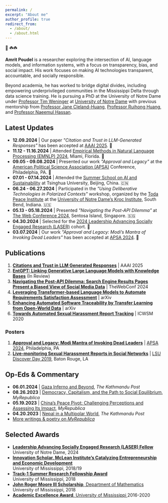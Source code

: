 ```yaml
---
permalink: /
excerpt: "About me"
author_profile: true
redirect_from: 
  - /about/
  - /about.html
---
```


🙏 ☘️☘️
<p><strong>Amrit Poudel</strong> is a researcher exploring the intersection of AI, language models, and information systems, with a focus on transparency, bias, and social impact. His work focuses on making AI technologies transparent, accountable, and socially responsible.  

Beyond academia, he has worked to bridge digital divides, including empowering underprivileged communities in the Mississippi Delta through data science training. He is pursuing a PhD at the University of Notre Dame under <a href="https://engineering.nd.edu/faculty/tim-weninger/">Professor Tim Weninger</a> at <a href="https://www.nd.edu">University of Notre Dame</a> with previous mentorship from 
<a href="https://engineering.nd.edu/faculty/jane-cleland-huang/">Professor Jane Cleland-Huang</a>, <a href="https://people.engr.tamu.edu/huangrh/index.html">Professor Ruihong Huang</a>, and <a href="https://ischool.umd.edu/directory/naeemul-hassan/">Professor Naeemul Hassan</a>.  
</p>


<h2>Latest Updates</h2>  
<ul>  
  <li><strong>12.09.2024</strong> | Our paper <em>"Citation and Trust in LLM-Generated Responses"</em> has been accepted at <a href="https://aaai.org/aaai-conference/">AAAI 2025</a>. 🎉</li>  
  <li><strong>11.12 - 11.16.2024</strong> | Attended <a href="https://2024.emnlp.org/">Empirical Methods in Natural Language Processing (EMNLP) 2024</a>, Miami, Florida. 🌴</li>  
  <li><strong>09.05 - 09.08.2024</strong> | Presented our work <em>"Approval and Legacy"</em> at the <a href="https://www.apsanet.org/annualmeeting">American Political Science Association (APSA)</a> Conference, Philadelphia, PA. 🔔</li>  
  <li><strong>07.01 - 07.14.2024</strong> | Attended the <a href="https://www.tsinghua.edu.cn/en/">Summer School on AI and Sustainability</a> at Tsinghua University, Beijing, China. 🇨🇳</li>  
  <li><strong>06.24 - 06.27.2024</strong> | Participated in the <em>"Using Deliberative Technologies in Polarized Contexts"</em> workshop, organized by the <a href="https://toda.org/">Toda Peace Institute</a> at the <a href="https://kroc.nd.edu/">University of Notre Dame’s Kroc Institute</a>, South Bend, Indiana. 🇺🇸</li>  
  <li><strong>05.13 - 05.18.2024</strong> | Presented <em>"Navigating the Post-API Dilemma"</em> at <a href="https://www2024.thewebconf.org/">The Web Conference 2024</a>, Sentosa Island, Singapore. 🇸🇬</li>  
  <li><strong>04.30.2024</strong> | Selected for the <a href="https://laser.nd.edu/">2024 Leadership Advancing Socially Engaged Research (LASER)</a> cohort. 🎉</li>  
  <li><strong>03.07.2024</strong> | Our work <em>"Approval and Legacy: Modi’s Mantra of Invoking Dead Leaders"</em> has been accepted at <a href="https://www.apsanet.org/annualmeeting">APSA 2024</a>. 🎉</li>  
</ul>


<h2>Publications</h2>
<ol>
  <li><strong><a href="https://arxiv.org/abs/2501.01303">Citations and Trust in LLM Generated Responses</a></strong> | AAAI 2025</li>
  <li><strong><a href="https://arxiv.org/abs/2402.06738">EntGPT: Linking Generative Large Language Models with Knowledge Bases</a></strong> (In Review)</li>
  <li><strong><a href="https://arxiv.org/pdf/2401.15479.pdf">Navigating the Post-API Dilemma: Search Engine Results Pages Present a Biased View of Social Media Data</a></strong> | TheWebConf 2024</li>
  <li><strong><a href="https://arxiv.org/pdf/2312.04463.pdf">Leveraging Transformer-based Language Models to Automate Requirements Satisfaction Assessment</a></strong> | arXiv</li>
  <li><strong><a href="https://arxiv.org/abs/2207.01084">Enhancing Automated Software Traceability by Transfer Learning from Open-World Data</a></strong> | arXiv</li>
  <li><strong><a href="https://ojs.aaai.org//index.php/ICWSM/article/view/7296">Towards Automated Sexual Harassment Report Tracking</a></strong> | ICWSM 2020</li>

</ol>

<h3>Posters</h3>
<ol>
  <li><strong><a href="https://apsa2024-apsa.ipostersessions.com/Default.aspx?s=91-0C-7B-A2-41-0E-91-1B-16-A7-EC-A1-25-BF-D8-08">Approval and Legacy: Modi Mantra of Invoking Dead Leaders</a></strong> | <a href="https://convention2.allacademic.com/one/apsa/apsa24/index.php?cmd=Online+Program+View+Paper&selected_paper_id=2141819&PHPSESSID=g06khiol1t8opn1pd67d74bscr">APSA 2024</a>, Philadelphia, PA</li>
  <li><strong><a href="https://apoudel1021.github.io/files/LSU%20Research%20DAY%202019.pdf">Live-monitoring Sexual Harassment Reports in Social Networks</a></strong> | <a href="https://sites01.lsu.edu/wp/discover/files/2019/04/Discover-Day-Program-2019-online.pdf">LSU Discover Day 2019</a>, Baton Rouge, LA</li>
</ol>



<h2>Op-Eds & Commentary</h2>  
<ul>  
  <li><strong>06.01.2024</strong> | <a href="https://kathmandupost.com/columns/2024/06/01/gaza-inferno-and-beyond/">Gaza Inferno and Beyond</a>, <em>The Kathmandu Post</em></li>  
  <li><strong>08.26.2023</strong> | <a href="https://myrepublica.nagariknetwork.com/news/democracy-capitalism-and-the-path-to-social-equilibrium/">Democracy, Capitalism, and the Path to Social Equilibrium</a>, <em>MyRepublica</em></li>  
  <li><strong>05.19.2023</strong> | <a href="https://myrepublica.nagariknetwork.com/news/china-s-peace-pivot-challenging-perceptions-and-assessing-its-impact/">China’s Peace Pivot: Challenging Perceptions and Assessing Its Impact</a>, <em>MyRepublica</em></li>  
  <li><strong>04.20.2023</strong> | <a href="https://kathmandupost.com/columns/2023/04/20/rise-of-multipolarity-and-nepal">Nepal in a Multipolar World</a>, <em>The Kathmandu Post</em></li>  
  <li><a href="https://myrepublica.nagariknetwork.com/news/author/1950/">More writings & poetry on <em>MyRepublica</em></a></li>  
</ul>

<h2>Selected Awards</h2>
<ul>
  <li>
    <a href="https://graduateschool.nd.edu/graduate-training/leadership/laser/2024-laser-training-cohort/">
      <strong>Leadership Advancing Socially Engaged Research (LASER) Fellow</strong>
    </a>  
    <br>University of Notre Dame, 2024
  </li>

  <li>
    <a href="https://mclean.olemiss.edu/ceed/">
      <strong>Innovation Scholar, McLean Institute’s Catalyzing Entrepreneurship and Economic Development</strong>
    </a>  
    <br>University of Mississippi, 2018/19
  </li>

  <li>
    <a href="https://news.olemiss.edu/undergraduates-conducting-data-science-research-faculty-mentors/">
      <strong>Track-1 Summer Research Fellowship Award</strong>
    </a>  
    <br>University of Mississippi, 2018
  </li>

  <li>
    <a href="https://math.olemiss.edu/undergraduate-awards-recipients/">
      <strong>John Roger Moore III Scholarship</strong>, Department of Mathematics
    </a>  
    <br>University of Mississippi, 2018
  </li>

  <li>
    <a href="https://international.olemiss.edu/scholarships-for-international-undergraduates/">
      <strong>Academic Excellence Award</strong>, University of Mississippi  
    </a>  
    2016-2020
  </li>
</ul>


